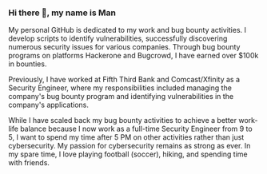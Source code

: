 ### Hi there 👋, my name is Man
My personal GitHub is dedicated to my work and bug bounty activities. I develop scripts to identify vulnerabilities, successfully discovering numerous security issues for various companies. Through bug bounty programs on platforms Hackerone and Bugcrowd, I have earned over $100k in bounties.

Previously, I have worked at Fifth Third Bank and Comcast/Xfinity as a Security Engineer, where my responsibilities included managing the company's bug bounty program and identifying vulnerabilities in the company's applications.

While I have scaled back my bug bounty activities to achieve a better work-life balance because I now work as a full-time Security Engineer from 9 to 5, I want to spend my time after 5 PM on other activities rather than just cybersecurity. My passion for cybersecurity remains as strong as ever. In my spare time, I love playing football (soccer), hiking, and spending time with friends.

